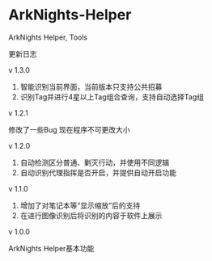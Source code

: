 # ArkNights-Helper
 ArkNights Helper, Tools

 更新日志

v 1.3.0

1. 智能识别当前界面，当前版本只支持公共招募
2. 识别Tag并进行4星以上Tag组合查询，支持自动选择Tag组

v 1.2.1

修改了一些Bug
现在程序不可更改大小

v 1.2.0

1. 自动检测区分普通、剿灭行动，并使用不同逻辑
2. 自动识别代理指挥是否开启，并提供自动开启功能

v 1.1.0

1. 增加了对笔记本等“显示缩放”后的支持
2. 在进行图像识别后将识别的内容于软件上展示

v 1.0.0

ArkNights Helper基本功能
